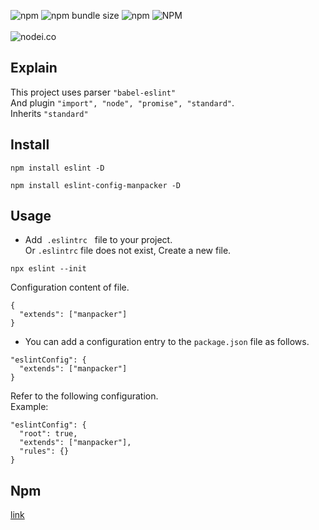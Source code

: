 ![npm](https://img.shields.io/npm/v/eslint-config-manpacker.svg)
![npm bundle size](https://img.shields.io/bundlephobia/min/eslint-config-manpacker.svg)
![npm](https://img.shields.io/npm/dw/eslint-config-manpacker.svg)
![NPM](https://img.shields.io/npm/l/eslint-config-manpacker.svg)
<br><br>
![nodei.co](https://nodei.co/npm/eslint-config-manpacker.png?downloads=true&downloadRank=true&stars=true)
<br>
## Explain
This project uses parser <code>"babel-eslint"</code><br/>
And plugin <code>"import", "node", "promise", "standard"</code>.<br> Inherits <code>"standard"</code>


## Install
```
npm install eslint -D

npm install eslint-config-manpacker -D
```
## Usage

- Add &nbsp;<code>.eslintrc</code> &nbsp; file to your project. &nbsp;<br/>
 Or <code>.eslintrc</code> file does not exist, Create a new file.

```
npx eslint --init
```

Configuration content of file.

```
{
  "extends": ["manpacker"]
}
```
- You can add a configuration entry to the <code>package.json</code> file as follows.

```
"eslintConfig": {
  "extends": ["manpacker"]
}
```
Refer to the following configuration.<br>
Example:<br>
```
"eslintConfig": {
  "root": true,
  "extends": ["manpacker"],
  "rules": {}
}
```

## Npm
[link](https://www.npmjs.com/package/eslint-config-manpacker)
